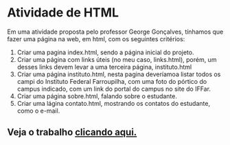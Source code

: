 # Atividade de HTML
Em uma atividade proposta pelo professor George Gonçalves, tínhamos que fazer uma página na web, em html, com os seguintes critérios:
1. Criar uma pagina index.html, sendo a página inicial do projeto.
2. Criar uma página com links úteis (no meu caso, links.html), porém, um desses links devem levar a uma terceira página, instituto.html
3. Criar uma página instituto.html, nesta pagina deveríamoa listar todos os campi do Instituto Federal Farroupilha, com uma foto do pórtico do campus indicado, com um link do portal do campus no site do IFFar.
4. Criar uma página sobre.html, falando sobre o estudante.
5. Criar uma lágina contato.html, mostrando os contatos do estudante, como o e-mail.
## Veja o trabalho [clicando aqui.](bru.is-a.dev/trabalho-iffar-html)
